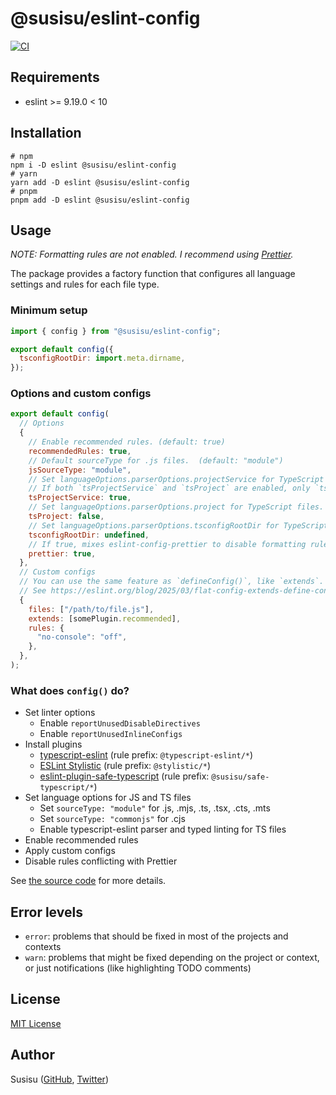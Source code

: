 # @susisu/eslint-config

[![CI](https://github.com/susisu/eslint-config/actions/workflows/ci.yml/badge.svg)](https://github.com/susisu/eslint-config/actions/workflows/ci.yml)

## Requirements

- eslint >= 9.19.0 < 10

## Installation

``` shell
# npm
npm i -D eslint @susisu/eslint-config
# yarn
yarn add -D eslint @susisu/eslint-config
# pnpm
pnpm add -D eslint @susisu/eslint-config
```

## Usage

*NOTE: Formatting rules are not enabled. I recommend using [Prettier](https://prettier.io).*

The package provides a factory function that configures all language settings and rules for each file type.

### Minimum setup

``` js
import { config } from "@susisu/eslint-config";

export default config({
  tsconfigRootDir: import.meta.dirname,
});
```

### Options and custom configs

``` js
export default config(
  // Options
  {
    // Enable recommended rules. (default: true)
    recommendedRules: true,
    // Default sourceType for .js files.  (default: "module")
    jsSourceType: "module",
    // Set languageOptions.parserOptions.projectService for TypeScript files. (default: true)
    // If both `tsProjectService` and `tsProject` are enabled, only `tsProjectService` will have effect.
    tsProjectService: true,
    // Set languageOptions.parserOptions.project for TypeScript files. (default: false)
    tsProject: false,
    // Set languageOptions.parserOptions.tsconfigRootDir for TypeScript files. (default: undefined)
    tsconfigRootDir: undefined,
    // If true, mixes eslint-config-prettier to disable formatting rules. (default: true)
    prettier: true,
  },
  // Custom configs
  // You can use the same feature as `defineConfig()`, like `extends`.
  // See https://eslint.org/blog/2025/03/flat-config-extends-define-config-global-ignores/
  {
    files: ["/path/to/file.js"],
    extends: [somePlugin.recommended],
    rules: {
      "no-console": "off",
    },
  },
);
```

### What does `config()` do?

- Set linter options
  - Enable `reportUnusedDisableDirectives`
  - Enable `reportUnusedInlineConfigs`
- Install plugins
  - [typescript-eslint](https://typescript-eslint.io) (rule prefix: `@typescript-eslint/*`)
  - [ESLint Stylistic](https://eslint.style) (rule prefix: `@stylistic/*`)
  - [eslint-plugin-safe-typescript](https://github.com/susisu/eslint-plugin-safe-typescript) (rule prefix: `@susisu/safe-typescript/*`)
- Set language options for JS and TS files
  - Set `sourceType: "module"` for .js, .mjs, .ts, .tsx, .cts, .mts
  - Set `sourceType: "commonjs"` for .cjs
  - Enable typescript-eslint parser and typed linting for TS files
- Enable recommended rules
- Apply custom configs
- Disable rules conflicting with Prettier

See [the source code](https://github.com/susisu/eslint-config/blob/master/src/config/index.ts) for more details.

## Error levels

- `error`: problems that should be fixed in most of the projects and contexts
- `warn`: problems that might be fixed depending on the project or context, or just notifications (like highlighting TODO comments)

## License

[MIT License](http://opensource.org/licenses/mit-license.php)

## Author

Susisu ([GitHub](https://github.com/susisu), [Twitter](https://twitter.com/susisu2413))
